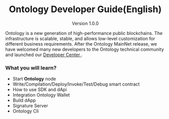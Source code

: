 
<h1 align="center">Ontology Developer Guide(English)</h1>

<p align="center" class="version">Version 1.0.0 </p> 

Ontology is a new generation of high-performance public blockchains. The infrastructure is scalable, stable, and allows low-level customization for different business requirements. After the Ontology MainNet release, we have welcomed many new developers to the Ontology technical community and launched our [Developer Center ](https://bounty.ont.io/index.php/index/developer).

### What you will learn?

* Start **Ontology** node
* Write/Compilation/Deploy/Invoke/Test/Debug smart contract
* How to use SDK and dApi
* Integration Ontology Wallet
* Build dApp
* Signature Server
* Ontology Cli